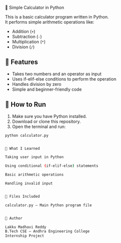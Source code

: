 🧮 Simple Calculator in Python

This is a basic calculator program written in Python.  
It performs simple arithmetic operations like:

- Addition (`+`)
- Subtraction (`-`)
- Multiplication (`*`)
- Division (`/`)

## 📌 Features

- Takes two numbers and an operator as input
- Uses if-elif-else conditions to perform the operation
- Handles division by zero
- Simple and beginner-friendly code

## 🚀 How to Run

1. Make sure you have Python installed.
2. Download or clone this repository.
3. Open the terminal and run:

```bash
python calculator.py


🧠 What I Learned

Taking user input in Python

Using conditional (if-elif-else) statements

Basic arithmetic operations

Handling invalid input


📁 Files Included

calculator.py – Main Python program file


📝 Author

Lakku Madhavi Reddy
B.Tech CSE – Andhra Engineering College
Internship Project
